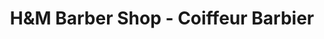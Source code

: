 ---
title: "H&M Barber Shop - Coiffeur Barbier"
url: /etaples/hetm-barber-shop-coiffeur-barbier/
shop: coiffeur
---